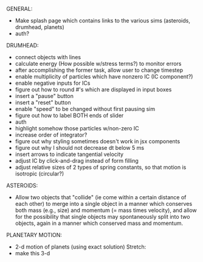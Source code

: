 GENERAL:
* Make splash page which contains links to the various sims (asteroids, drumhead, planets)
* auth?

DRUMHEAD:
* connect objects with lines
* calculate energy (How possible w/stress terms?) to monitor errors
* after accomplishing the former task, allow user to change timestep
* enable multiplicity of particles which have nonzero IC (IC component?)
* enable negative inputs for ICs
* figure out how to round #'s which are displayed in input boxes
* insert a "pause" button
* insert a "reset" button
* enable "speed" to be changed without first pausing sim
* figure out how to label BOTH ends of slider
* auth
* highlight somehow those particles w/non-zero IC
* increase order of integrator?
* figure out why styling sometimes doesn't work in jsx components
* figure out why I should not decrease dt below 5 ms
* insert arrows to indicate tangential velocity
* adjust IC by click-and-drag instead of form filling
* adjust relative sizes of 2 types of spring constants, so that motion is isotropic (circular?)

ASTEROIDS:
* Allow two objects that "collide" (ie come within a certain distance of each other) to merge into a single object in a manner which conserves both mass (e.g., size) and momentum (= mass times velocity), and allow for the possibility that single objects may spontaneously split into two objects, again in a manner which conserved mass and momentum.

PLANETARY MOTION:
* 2-d motion of planets (using exact solution)
Stretch:
* make this 3-d
